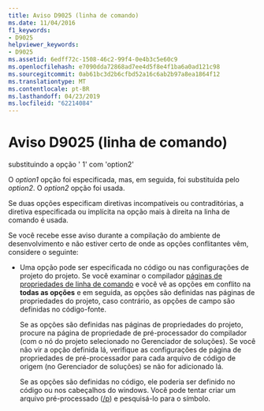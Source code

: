 ```yaml
---
title: Aviso D9025 (linha de comando)
ms.date: 11/04/2016
f1_keywords:
- D9025
helpviewer_keywords:
- D9025
ms.assetid: 6edff72c-1508-46c2-99f4-0e4b3c5e60c9
ms.openlocfilehash: e7090dda72868ad7ee4d5f8e4f1ba6a0ad121c98
ms.sourcegitcommit: 0ab61bc3d2b6cfbd52a16c6ab2b97a8ea1864f12
ms.translationtype: MT
ms.contentlocale: pt-BR
ms.lasthandoff: 04/23/2019
ms.locfileid: "62214084"
---
```

# <a name="command-line-warning-d9025"></a>Aviso D9025 (linha de comando)

substituindo a opção ' 1' com 'option2'

O *option1* opção foi especificada, mas, em seguida, foi substituída pelo *option2*. O *option2* opção foi usada.

Se duas opções especificam diretivas incompatíveis ou contraditórias, a diretiva especificada ou implícita na opção mais à direita na linha de comando é usada.

Se você recebe esse aviso durante a compilação do ambiente de desenvolvimento e não estiver certo de onde as opções conflitantes vêm, considere o seguinte:

- Uma opção pode ser especificada no código ou nas configurações de projeto do projeto. Se você examinar o compilador [páginas de propriedades de linha de comando](../../build/reference/command-line-property-pages.md) e você vê as opções em conflito na **todas as opções** e em seguida, as opções são definidas nas páginas de propriedades do projeto, caso contrário, as opções de campo são definidas no código-fonte.

   Se as opções são definidas nas páginas de propriedades do projeto, procure na página de propriedade de pré-processador do compilador (com o nó do projeto selecionado no Gerenciador de soluções).  Se você não vir a opção definida lá, verifique as configurações de página de propriedades de pré-processador para cada arquivo de código de origem (no Gerenciador de soluções) se não for adicionado lá.

   Se as opções são definidas no código, ele poderia ser definido no código ou nos cabeçalhos do windows.  Você pode tentar criar um arquivo pré-processado ([/p](../../build/reference/p-preprocess-to-a-file.md)) e pesquisá-lo para o símbolo.